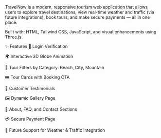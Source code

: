 TravelNow is a modern, responsive tourism web application that allows users to explore travel destinations, view real-time weather and traffic (via future integrations), book tours, and make secure payments — all in one place.

Built with: HTML, Tailwind CSS, JavaScript, and visual enhancements using Three.js.

✨ Features
🔐 Login Verification

🌍 Interactive 3D Globe Animation

🧭 Tour Filters by Category: Beach, City, Mountain

🎟️ Tour Cards with Booking CTA

💬 Customer Testimonials

🖼️ Dynamic Gallery Page

📖 About, FAQ, and Contact Sections

💳 Secure Payment Page

📡 Future Support for Weather & Traffic Integration

